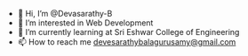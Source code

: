 - 👋 Hi, I’m @Devasarathy-B
- 👀 I’m interested in Web Development
- 🌱 I’m currently learning at Sri Eshwar College of Engineering
- 📫 How to reach me devesarathybalagurusamy@gmail.com

<!---
Devasarathy-B/Devasarathy-B is a ✨ special ✨ repository because its `README.md` (this file) appears on your GitHub profile.
You can click the Preview link to take a look at your changes.
--->
